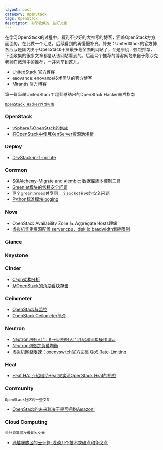 ```yaml
---
layout: post
category: OpenStack
tags: OpenStack
descriptor: 列举收集的一些好文章
---
```


在学习OpenStack的过程中，看到不少好的大神写的博客，涵盖OpenStack方方面面的，在此做一个汇总，后续看到的再慢慢补充。补充：UnitedStack的官方博客应该是国内关于OpenStack干货最多最全面的网站了，全是原创，强烈推荐，下面收集的很多文章都是从该网站看到的。后面两个推荐的博客网站来自于陈沙克老师在微薄中的推荐，一并列举到这儿。

* [UnitedStack 官方博客](http://www.ustack.com/blog/)
* [enovance: enovance技术团队的官方博客](http://techs.enovance.com)
* [Mirantis 官方博客](http://www.mirantis.com/blog/)

第一篇当属UnitedStack工程师总结出的OpenStack Hacker养成指南

[`OpenStack Hacker养成指南`](http://www.ustack.com/blog/page/2/)

### OpenStack

* [vSphere与OpenStack的集成](http://openstack-huawei.github.io/vSphere-and-openstack/)
* [在OpenStack中使用XenServer资源池浅析](http://www.openstack.cn/p372.html)

### Deploy

* [DevStack-in-1-minute](http://www.sebastien-han.fr/blog/2013/08/08/devstack-in-1-minute/)


### Common

* [SQlAlchemy-Migrate and Alembic: 数据库版本控制工具](http://www.ustack.com/blog/sqlalchemy-migrate-and-alembic)
* [Greenlet模块的线程安全问题](http://www.openstack.cn/p551.html)
* [两个greenthread共享同一个socket带来的安全问题](http://blog.eventlet.net/2010/03/18/safety/)
* [Python标准模块logging](http://blog.csdn.net/fxjtoday/article/details/6307285)

### Nova

* [OpenStack Availability Zone 与 Aggregate Hosts理解](http://blog.chinaunix.net/uid-20940095-id-3875022.html)
* [虚拟机实例资源配置:server cpu，disk io bandwidth消耗限制](https://wiki.openstack.org/wiki/InstanceResourceQuota)

### Glance

### Keystone

### Cinder

* [Ceph架构分析](http://www.ustack.com/blog/ceph_infra/)
* [从OpenStack的角度看块存储](http://www.infoq.com/cn/articles/block-storage-overview)

### Ceilometer

* [OpenStack与监控](http://www.ustack.com/blog/openstack_monitor/)
* [OpenStack Ceilometer简介](http://www.ustack.com/blog/ceilometer/)

### Neutron

* [Neutron网络入门: 关于网络的入门介绍和简单操作演示](http://www.ustack.com/blog/neutron_intro)
* [Neutron网络之负载均衡](http://www.ustack.com/blog/neutron_loadbalance)
* [虚拟机网络限速：openvswitch官方文档 QoS Rate-Limiting](http://openvswitch.org/support/config-cookbooks/qos-rate-limiting)

### Heat

* [Heat HA: 介绍借助Heat来实现OpenStack Heat的思想](http://kiwik.github.io/openstack/2014/03/22/Heat-HA/)

### Community

`OpenStack社区的一些文章`

* [OpenStack的未来取决于是否拥抱Amazon!](http://www.valleytalk.org/2013/08/19/openstack%E7%9A%84%E6%9C%AA%E6%9D%A5%E5%8F%96%E5%86%B3%E4%BA%8E%E6%98%AF%E5%90%A6%E6%8B%A5%E6%8A%B1amazon%EF%BC%81/)

### Cloud Computing

`云计算深层次理解的文章`

* [跨越朦胧区的云计算-浅谈几个技术突破点和争议点](http://www.valleytalk.org/2013/07/15/%E5%BC%AF%E6%9B%B2%E9%A6%96%E5%8F%91%E8%B7%A8%E8%B6%8A%E6%9C%A6%E8%83%A7%E6%9C%9F%E7%9A%84%E4%BA%91%E8%AE%A1%E7%AE%97-%E6%B5%85%E8%B0%88%E5%87%A0%E4%B8%AA%E6%8A%80/)

